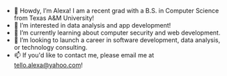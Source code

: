 - 👋 Howdy, I’m Alexa! I am a recent grad with a B.S. in Computer Science from Texas A&M University!
- 👀 I’m interested in data analysis and app development!
- 🌱 I’m currently learning about computer security and web development.
- 💞️ I’m looking to launch a career in software development, data analysis, or technology consulting.
- 📫 If you'd like to contact me, please email me at tello.alexa@yahoo.com!

<!---
tello-alexa/tello-alexa is a ✨ special ✨ repository because its `README.md` (this file) appears on your GitHub profile.
You can click the Preview link to take a look at your changes.
--->
